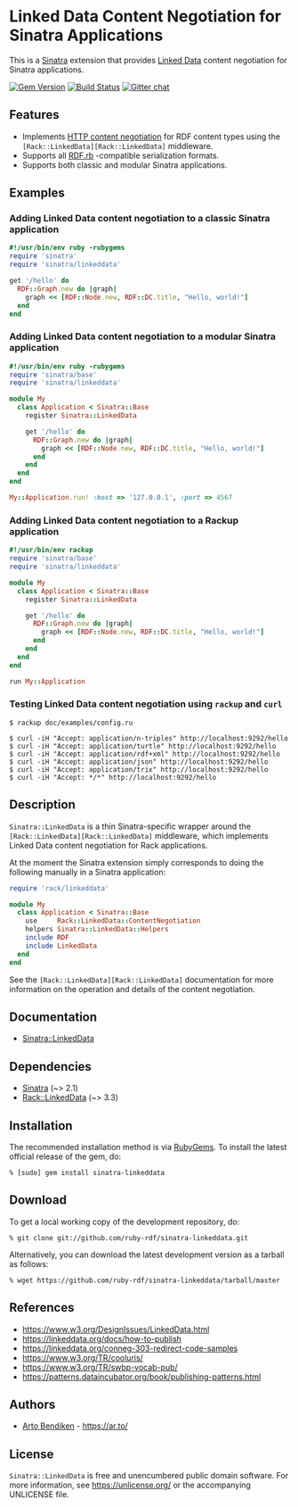 # Linked Data Content Negotiation for Sinatra Applications

This is a [Sinatra][] extension that provides [Linked Data][] content
negotiation for Sinatra applications.


[![Gem Version](https://badge.fury.io/rb/sinatra-linkeddata.svg)](https://badge.fury.io/rb/sinatra-linkeddata)
[![Build Status](https://github.com/ruby-rdf/sinatra-linkeddata/workflows/CI/badge.svg?branch=develop)](https://github.com/ruby-rdf/sinatra-linkeddata/actions?query=workflow%3ACI)
[![Gitter chat](https://badges.gitter.im/ruby-rdf/rdf.png)](https://gitter.im/ruby-rdf/rdf)

## Features

* Implements [HTTP content negotiation][conneg] for RDF content types using
  the `[Rack::LinkedData][Rack::LinkedData]` middleware.
* Supports all [RDF.rb][] -compatible serialization formats.
* Supports both classic and modular Sinatra applications.

## Examples

### Adding Linked Data content negotiation to a classic Sinatra application

```ruby
#!/usr/bin/env ruby -rubygems
require 'sinatra'
require 'sinatra/linkeddata'

get '/hello' do
  RDF::Graph.new do |graph|
    graph << [RDF::Node.new, RDF::DC.title, "Hello, world!"]
  end
end
```

### Adding Linked Data content negotiation to a modular Sinatra application

```ruby
#!/usr/bin/env ruby -rubygems
require 'sinatra/base'
require 'sinatra/linkeddata'

module My
  class Application < Sinatra::Base
    register Sinatra::LinkedData

    get '/hello' do
      RDF::Graph.new do |graph|
        graph << [RDF::Node.new, RDF::DC.title, "Hello, world!"]
      end
    end
  end
end

My::Application.run! :host => '127.0.0.1', :port => 4567
```

### Adding Linked Data content negotiation to a Rackup application

```ruby
#!/usr/bin/env rackup
require 'sinatra/base'
require 'sinatra/linkeddata'

module My
  class Application < Sinatra::Base
    register Sinatra::LinkedData

    get '/hello' do
      RDF::Graph.new do |graph|
        graph << [RDF::Node.new, RDF::DC.title, "Hello, world!"]
      end
    end
  end
end

run My::Application
```

### Testing Linked Data content negotiation using `rackup` and `curl`

    $ rackup doc/examples/config.ru
    
    $ curl -iH "Accept: application/n-triples" http://localhost:9292/hello
    $ curl -iH "Accept: application/turtle" http://localhost:9292/hello
    $ curl -iH "Accept: application/rdf+xml" http://localhost:9292/hello
    $ curl -iH "Accept: application/json" http://localhost:9292/hello
    $ curl -iH "Accept: application/trix" http://localhost:9292/hello
    $ curl -iH "Accept: */*" http://localhost:9292/hello

## Description

`Sinatra::LinkedData` is a thin Sinatra-specific wrapper around the
`[Rack::LinkedData][Rack::LinkedData]` middleware, which implements Linked
Data content negotiation for Rack applications.

At the moment the Sinatra extension simply corresponds
to doing the following manually in a Sinatra application:

```ruby
require 'rack/linkeddata'

module My
  class Application < Sinatra::Base
    use     Rack::LinkedData::ContentNegotiation
    helpers Sinatra::LinkedData::Helpers
    include RDF
    include LinkedData
  end
end
```

See the `[Rack::LinkedData][Rack::LinkedData]` documentation for more information on the
operation and details of the content negotiation.

## Documentation

* [Sinatra::LinkedData](https://ruby-rdf.github.io/sinatra-linkeddata/master)

## Dependencies

* [Sinatra](https://rubygems.org/gems/sinatra) (~> 2.1)
* [Rack::LinkedData](https://rubygems.org/gems/rack-linkeddata) (~> 3.3)

## Installation

The recommended installation method is via [RubyGems](https://rubygems.org/).
To install the latest official release of the gem, do:

    % [sudo] gem install sinatra-linkeddata

## Download

To get a local working copy of the development repository, do:

    % git clone git://github.com/ruby-rdf/sinatra-linkeddata.git

Alternatively, you can download the latest development version as a tarball
as follows:

    % wget https://github.com/ruby-rdf/sinatra-linkeddata/tarball/master

## References

* <https://www.w3.org/DesignIssues/LinkedData.html>
* <https://linkeddata.org/docs/how-to-publish>
* <https://linkeddata.org/conneg-303-redirect-code-samples>
* <https://www.w3.org/TR/cooluris/>
* <https://www.w3.org/TR/swbp-vocab-pub/>
* <https://patterns.dataincubator.org/book/publishing-patterns.html>

## Authors

* [Arto Bendiken](https://github.com/artob) - <https://ar.to/>

## License

`Sinatra::LinkedData` is free and unencumbered public domain software. For more
information, see <https://unlicense.org/> or the accompanying UNLICENSE file.

[Sinatra]:          https://www.sinatrarb.com/
[Rack]:             https://rack.github.com/
[RDF.rb]:           https://ruby-rdf.github.io/rdf/
[Rack::LinkedData]: https://rubygems.org/gems/rack-linkeddata/
[Linked Data]:      https://linkeddata.org/
[conneg]:           https://en.wikipedia.org/wiki/Content_negotiation
